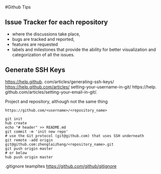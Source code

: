 #Github Tips

## Issue Tracker for each repository
 
* where the discussions take place, 
* bugs are tracked and reported, 
* features are requested
* labels and milestones that provide the ability for better visualization and categorization of all the issues.


## Generate SSH Keys
https://help.github. com/articles/generating-ssh-keys/
https://help.github.com/articles/ setting-your-username-in-git/
https://help. github.com/articles/setting-your-email-in-git/.


Project and repository, although not the same thing

    https://github.com/<username>/<repository_name>

    git init
    hub create 
    echo "# header" >> README.md
    git commit -m 'init new repo'
    # use the Git protocol (git@github.com) that uses SSH underneath
    git remote -add origin git@github.com:zhenglaizhang/<repository_name>.git
    git push origin master
    # or below
    hub push origin master


.gitignore teampltes
    https://github.com/github/gitignore

